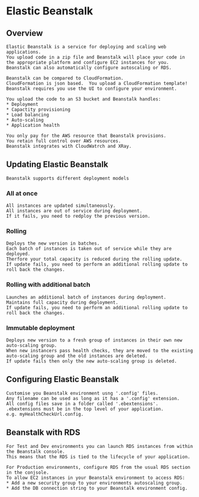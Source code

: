 # Elastic Beanstalk

## Overview
    Elastic Beanstalk is a service for deploying and scaling web applications.
    You upload code in a zip file and Beanstalk will place your code in the appropriate platform and configure EC2 instances for you.
    Beanstalk can also automatically configure autoscaling or RDS.
    
    Beanstalk can be compared to CloudFormation.
    CloudFormation is json based.  You upload a CloudFormation template!
    Beanstalk requires you use the UI to configure your environment.
    
    You upload the code to an S3 bucket and Beanstalk handles:
    * Deployment
    * Capactity provisioning
    * Load balancing
    * Auto-scaling
    * Application health
    
    You only pay for the AWS resource that Beanstalk provisions.
    You retain full control over AWS resources.
    Beanstalk integrates with CloudWatrch and XRay.
    
## Updating Elastic Beanstalk
    Beanstalk supports different deployment models
    
### All at once
    All instances are updated simultaneously.
    All instances are out of service during deployment.
    If it fails, you need to redploy the previous version.
    
### Rolling
    Deploys the new version in batches.
    Each batch of instances is taken out of service while they are deployed.
    Therfore your total capacity is reduced during the rolling update.
    If update fails, you need to perform an additional rolling update to roll back the changes.
    
### Rolling with additional batch
    Launches an additional batch of instances during deployment.
    Maintains full capacity during deployment.
    If update fails, you need to perform an additional rolling update to roll back the changes.
    
### Immutable deployment
    Deploys new version to a fresh group of instances in their own new auto-scaling group.
    When new instancers pass health checks, they are moved to the existing auto-scaling group and the old instances are deleted.
    If update fails then only the new auto-scaling group is deleted.
    
## Configuring Elastic Beanstalk
    Customise you Beanstalk environment usng '.config' files.
    Any filename can be used as long as it has a '.config' extension.
    All config files save in a folder called '.ebextensions'.
    .ebextensions must be in the top level of your application.
    e.g. myHealthCheckUrl.config.
    
## Beanstalk with RDS
    For Test and Dev environments you can launch RDS instances from within the Beanstalk console.
    This means that the RDS is tied to the lifecycle of your application.
    
    For Production environments, configure RDS from the usual RDS section in the conjsole.
    To allow EC2 instances in your Beanstalk environment to access RDS:
    * Add a new security group to your environments autoscaling group.
    * Add the DB connection string to your Beanstalk environment config.
    
